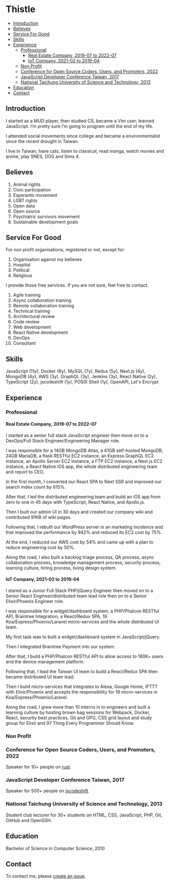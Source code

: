 # Thistle

* [Introduction](#introduction)
* [Believes](#believes)
* [Service For Good](#service-for-good)
* [Skills](#skills)
* [Experience](#experience)
  * [Professional](#professional)
    * [Real Estate Company, 2019-07 to 2022-07](#real-estate-company,-2019-07-to-2022-07)
    * [IoT Company, 2021-02 to 2019-04](#iot-company,-2021-02-to-2019-04)
  * [Non Profit](#non-profit)
  * [Conference for Open Source Coders, Users, and Promoters, 2022](#conference-for-open-source-coders,-users,-and-promoters,-2022)
  * [JavaScript Developer Conference Taiwan, 2017](#javascript-developer-conference-taiwan,-2017)
  * [National Taichung University of Science and Technology, 2013](#national-taichung-university-of-science-and-technology,-2013)
* [Education](#education)
* [Contact](#contact)

## Introduction

I started as a MUD player, then studied CS, became a Vim user, learned
JavaScript. I’m pretty sure I’m going to program until the end of my life.

I attended social movements since college and became a environmentalist since
the recent drought in Taiwan.

I live in Taiwan, have cats, listen to classical, read manga, watch movies and
anime, play SNES, DOS and Sims 4.

## Believes

1. Animal rights
2. Civic participation
3. Esperanto movement
4. LGBT rights
5. Open data
6. Open source
7. Psychiatric survivors movement
8. Sustainable development goals

## Service For Good

For non profit organisations, registered or not, except for:

1. Organisation against my believes
2. Hospital
3. Political
4. Religious

I provide those free services. If you are not sure, feel free to contact.

1. Agile training
2. Async collaboration training
3. Remote collaboration training
4. Technical training
5. Architectural review
6. Code review
7. Web development
8. React Native development
9. DevOps
10. Consultant

## Skills

JavaScript (11y), Docker (8y), MySQL (7y), Redux (5y), Next.js (4y), MongoDB
(4y), AWS (3y), GraphQL (3y), Jenkins (3y), React Native (2y), TypeScript (2y),
jscodeshift (1y), POSIX Shell (1y), OpenAPI, Let's Encrypt

## Experience

### Professional

#### Real Estate Company, 2019-07 to 2022-07

I started as a senior full stack JavaScript engineer then move on to a
DevOps/Full Stack Engineer/Engineering Manager role.

I was responsible for a 14GB MongoDB Atlas, a 61GB self-hosted MongoDB, 24GB
MariaDB, a flask RESTful EC2 instance, an Express GraphQL EC2 instance, an
Apollo Server EC2 instance, a FTP EC2 instance, a Next.js EC2 instance, a React
Native iOS app, the whole distributed engineering team and report to CEO.

In the first month, I converted our React SPA to Next SSR and improved our
search index count by 615%.

After that, I led the distributed engineering team and build an iOS app from
zero to one in 45 days with TypeScript, React Native, and Apollo.js.

Then I built our admin UI in 30 days and created our company wiki and
contributed 91KB of wiki pages.

Following that, I rebuilt our WordPress server in an marketing incidence and
that improved the performance by 942% and reduced its EC2 cost by 75%.

At the end, I reduced our AWS cost by 54% and came up with a plan to reduce
engineering cost by 50%.

Along the road, I also built a backlog triage process, QA process, async
collaboration process, knowledge management process, security process, learning
culture, hiring process, living design system.

#### IoT Company, 2021-02 to 2019-04

I stared as a Junior Full Stack PHP/jQuery Engineer then moved on to a Senior
React Engineer/distributed team lead role then on to a Senior Elixir/Phoenix
Engineer role.

I was responsible for a widget/dashboard system, a PHP/Phalcon RESTful API, Braintree
Integration, a React/Redux SPA, 19 Koa/Express/Phoenix/Laravel micro-services
and the whole distributed UI team.

My first task was to built a widget/dashboard system in JavaScript/jQuery.

Then I integrated Braintree Payment into our system.

After that, I build a PHP/Phalcon RESTful API to allow access to 180K+ users
and the device management platform.

Following that, I lead the Taiwan UI team to build a React/Redux SPA then became
distributed UI team lead.

Then I build micro-services that integrates to Alexa, Google Home, IFTTT with
Elixir/Phoenix and accepts the responsibility for 19 micro-services in
Koa/Express/Phoenix/Laravel.

Along the road, I grew more than 10 interns in to engineers and built a
learning culture by hosting brown bag sessions for Webpack, Docker, React,
security best practices, Git and GPG, CSS grid layout and study group for Elixir
and 97 Thing Every Programmer Should Know.

### Non Profit

### Conference for Open Source Coders, Users, and Promoters, 2022

Speaker for 10+ people on [rust][1].

### JavaScript Developer Conference Taiwan, 2017

Speaker for 500+ people on [jscodeshift][2].

### National Taichung University of Science and Technology, 2013

Student club lecturer for 30+ students on HTML, CSS, JavaScript, PHP, Git,
GitHub and OpenSSH.

## Education

Bachelor of Science in Computer Science, 2010

## Contact

To contact me, please [create an issue][3].

[1]: https://www.youtube.com/watch?v=PZ5dBAsUp3g&t=92s "JSDC 2017 - R101#D203 jscodeshift: Refactor JS w/ JS By Folio - YouTube"
[2]: https://www.youtube.com/watch?v=3a-bbpf2CcI&t=21072s "[AU視聽館] Rust | COSCUP 2022 DAY02 - YouTube"
[3]: https://github.com/d8bfd8/d8bfd8/issues/new "New Issue · d8bfd8/d8bfd8"
